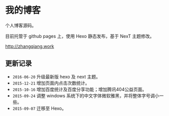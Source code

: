 # 我的博客

个人博客源码。

目前托管于 github pages 上，使用 Hexo 静态发布，基于 NexT 主题修改。

http://zhangqiang.work

## 更新记录

* `2016-06-20` 升级最新版 hexo 及 next 主题。
* `2015-12-21` 增加页面内点击次数统计。
* `2015-10-16` 增加百度统计及百度分享功能；增加腾讯404公益页面。
* `2015-09-24` 调整 windows 系统下的中文字体微软雅黑，并将整体字号调小一些。
* `2015-09-07` 迁移至 Hexo。